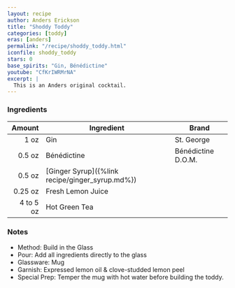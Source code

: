 ```yaml
---
layout: recipe
author: Anders Erickson
title: "Shoddy Toddy"
categories: [toddy]
eras: [anders]
permalink: "/recipe/shoddy_toddy.html"
iconfile: shoddy_toddy
stars: 0
base_spirits: "Gin, Bénédictine"
youtube: "CfKrIWRMrNA"
excerpt: |
  This is an Anders original cocktail.
---
```


### Ingredients

|    Amount | Ingredient                                      | Brand              |
| --------: | ----------------------------------------------- | ------------------ |
|      1 oz | Gin                                             | St. George         |
|    0.5 oz | Bénédictine                                     | Bénédictine D.O.M. |
|    0.5 oz | [Ginger Syrup]({%link recipe/ginger_syrup.md%}) |
|   0.25 oz | Fresh Lemon Juice                               |
| 4 to 5 oz | Hot Green Tea                                   |

### Notes

- Method: Build in the Glass
- Pour: Add all ingredients directly to the glass
- Glassware: Mug
- Garnish: Expressed lemon oil & clove-studded lemon peel
- Special Prep: Temper the mug with hot water before building the toddy.
